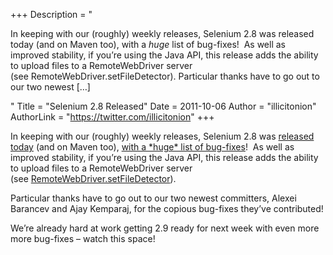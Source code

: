 +++
Description = "<p>In keeping with our (roughly) weekly releases, Selenium 2.8 was released today (and on Maven too), with a *huge* list of bug-fixes!  As well as improved stability, if you’re using the Java API, this release adds the ability to upload files to a RemoteWebDriver server (see RemoteWebDriver.setFileDetector). Particular thanks have to go out to our two newest […]</p>"
Title = "Selenium 2.8 Released"
Date = 2011-10-06
Author = "illicitonion"
AuthorLink = "https://twitter.com/illicitonion"
+++

<p>In keeping with our (roughly) weekly releases, Selenium 2.8 was <a href="http://seleniumhq.org/download/">released today</a> (and on Maven too), <a href="https://code.google.com/p/selenium/source/browse/trunk/java/CHANGELOG">with a *huge* list of bug-fixes</a>!  As well as improved stability, if you&#8217;re using the Java API, this release adds the ability to upload files to a RemoteWebDriver server (see <a href="http://selenium.googlecode.com/svn/trunk/docs/api/java/org/openqa/selenium/remote/RemoteWebDriver.html#setFileDetector(org.openqa.selenium.remote.FileDetector)">RemoteWebDriver.setFileDetector</a>).</p>
<p>Particular thanks have to go out to our two newest committers, Alexei Barancev and Ajay Kemparaj, for the copious bug-fixes they&#8217;ve contributed!</p>
<p>We&#8217;re already hard at work getting 2.9 ready for next week with even more more bug-fixes &#8211; watch this space!</p>

